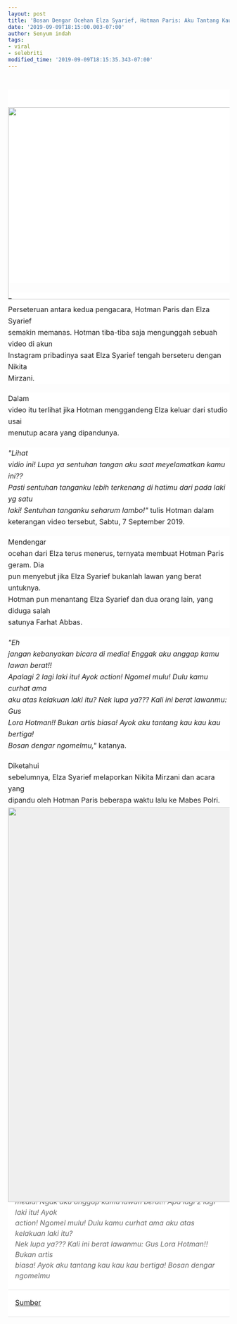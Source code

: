 ```yaml
---
layout: post
title: 'Bosan Dengar Ocehan Elza Syarief, Hotman Paris: Aku Tantang Kau'
date: '2019-09-09T18:15:00.003-07:00'
author: Senyum indah
tags:
- viral
- selebriti
modified_time: '2019-09-09T18:15:35.343-07:00'
---
```


<br /><div class="article-image-container" style="background-color: white; color: #222222; font-family: -apple-system, BlinkMacSystemFont, &quot;Helvetica Neue&quot;, &quot;PingFang SC&quot;, &quot;Microsoft YaHei&quot;, &quot;Source Han Sans SC&quot;, &quot;Noto Sans CJK SC&quot;, &quot;WenQuanYi Micro Hei&quot;, sans-serif; font-size: 16px; margin: 0px; padding: 0px; white-space: pre-wrap;"><figure style="margin: 0px 0px 20px; padding: 0px; text-align: center;">          <div class="media-outer-container" style="margin: 0px auto 20px; max-width: 100%; padding: 0px; width: 640px;">            <div class="media-container" style="margin: 0px; padding: 0px 0px 360px; position: relative;">              <img class="image" src="https://p0.sgpstatp.com/large/pgc-image-sg/RaGOM2X5jKylbO" style="display: block; height: 436.667px; left: 0px; margin: 0px auto; padding: 0px; position: absolute; top: 0px; user-select: none; width: 640px;" />            </div></div></figure></div><div style="background-color: white; color: #222222; font-family: -apple-system, BlinkMacSystemFont, &quot;Helvetica Neue&quot;, &quot;PingFang SC&quot;, &quot;Microsoft YaHei&quot;, &quot;Source Han Sans SC&quot;, &quot;Noto Sans CJK SC&quot;, &quot;WenQuanYi Micro Hei&quot;, sans-serif; font-size: 16px; line-height: 26px; margin-bottom: 20px; min-height: 26px; padding: 0px; white-space: pre-wrap;">– Perseteruan antara kedua pengacara, Hotman Paris dan Elza Syarief semakin memanas. Hotman tiba-tiba saja mengunggah sebuah video di akun Instagram pribadinya saat Elza&nbsp;Syarief tengah berseteru dengan Nikita Mirzani.</div><div style="background-color: white; color: #222222; font-family: -apple-system, BlinkMacSystemFont, &quot;Helvetica Neue&quot;, &quot;PingFang SC&quot;, &quot;Microsoft YaHei&quot;, &quot;Source Han Sans SC&quot;, &quot;Noto Sans CJK SC&quot;, &quot;WenQuanYi Micro Hei&quot;, sans-serif; font-size: 16px; line-height: 26px; margin-bottom: 20px; min-height: 26px; padding: 0px; white-space: pre-wrap;">Dalam video itu terlihat jika Hotman menggandeng Elza keluar dari studio usai menutup acara yang dipandunya. </div><div style="background-color: white; color: #222222; font-family: -apple-system, BlinkMacSystemFont, &quot;Helvetica Neue&quot;, &quot;PingFang SC&quot;, &quot;Microsoft YaHei&quot;, &quot;Source Han Sans SC&quot;, &quot;Noto Sans CJK SC&quot;, &quot;WenQuanYi Micro Hei&quot;, sans-serif; font-size: 16px; line-height: 26px; margin-bottom: 20px; min-height: 26px; padding: 0px; white-space: pre-wrap;"><em style="margin: 0px; padding: 0px;">"Lihat vidio ini! Lupa ya sentuhan tangan aku saat meyelamatkan kamu ini?? Pasti sentuhan tanganku lebih terkenang di hatimu dari pada laki yg satu laki! Sentuhan tanganku seharum lambo!"</em> tulis Hotman dalam keterangan video tersebut, Sabtu, 7 September 2019.   </div><div style="background-color: white; color: #222222; font-family: -apple-system, BlinkMacSystemFont, &quot;Helvetica Neue&quot;, &quot;PingFang SC&quot;, &quot;Microsoft YaHei&quot;, &quot;Source Han Sans SC&quot;, &quot;Noto Sans CJK SC&quot;, &quot;WenQuanYi Micro Hei&quot;, sans-serif; font-size: 16px; line-height: 26px; margin-bottom: 20px; min-height: 26px; padding: 0px; white-space: pre-wrap;">Mendengar ocehan dari Elza terus menerus, ternyata membuat Hotman Paris geram. Dia pun menyebut jika Elza Syarief bukanlah lawan yang berat untuknya. Hotman pun menantang Elza Syarief dan dua orang lain, yang diduga salah satunya Farhat Abbas.   </div><div style="background-color: white; color: #222222; font-family: -apple-system, BlinkMacSystemFont, &quot;Helvetica Neue&quot;, &quot;PingFang SC&quot;, &quot;Microsoft YaHei&quot;, &quot;Source Han Sans SC&quot;, &quot;Noto Sans CJK SC&quot;, &quot;WenQuanYi Micro Hei&quot;, sans-serif; font-size: 16px; line-height: 26px; margin-bottom: 20px; min-height: 26px; padding: 0px; white-space: pre-wrap;"><em style="margin: 0px; padding: 0px;">"Eh jangan kebanyakan bicara di media! Enggak aku anggap kamu lawan berat!! Apalagi 2 lagi laki itu! Ayok action! Ngomel mulu! Dulu kamu curhat ama aku atas kelakuan laki itu? Nek lupa ya??? Kali ini berat lawanmu: Gus Lora Hotman!! Bukan artis biasa! Ayok aku tantang kau kau kau bertiga! Bosan dengar ngomelmu," </em>katanya.     </div><div style="background-color: white; color: #222222; font-family: -apple-system, BlinkMacSystemFont, &quot;Helvetica Neue&quot;, &quot;PingFang SC&quot;, &quot;Microsoft YaHei&quot;, &quot;Source Han Sans SC&quot;, &quot;Noto Sans CJK SC&quot;, &quot;WenQuanYi Micro Hei&quot;, sans-serif; font-size: 16px; line-height: 26px; margin-bottom: 20px; min-height: 26px; padding: 0px; white-space: pre-wrap;">Diketahui sebelumnya, Elza Syarief melaporkan Nikita Mirzani dan acara yang dipandu oleh Hotman Paris beberapa waktu lalu ke Mabes Polri. Tidak hanya sampai situ, Elza Syarief pun terus melontarkan komentarnya mengenai apa yang terjadi saat itu di media sosialnya.</div><section class="sns-container" style="background-color: white; font-family: -apple-system, BlinkMacSystemFont, &quot;Helvetica Neue&quot;, &quot;PingFang SC&quot;, &quot;Microsoft YaHei&quot;, &quot;Source Han Sans SC&quot;, &quot;Noto Sans CJK SC&quot;, &quot;WenQuanYi Micro Hei&quot;, sans-serif; font-size: 0px; margin: 0px; padding: 0px; white-space: pre-wrap;"><div class="sns-info" style="-webkit-box-align: center; align-items: center; border-color: rgb(232, 232, 232); border-image: initial; border-style: solid; border-width: 1px 0px 0px; color: #666666; display: flex; margin: 0px; padding: 10px 16px;"><img class="sns-avatar" src="https://scontent-sin2-2.cdninstagram.com/vp/c3f0f4ce6d1a84d5095816fc95842d1a/5E0482BC/t51.2885-19/s150x150/22351711_123553495012221_5235783408356950016_n.jpg?_nc_ht=scontent-sin2-2.cdninstagram.com" style="border-radius: 50%; border: 1px solid rgb(232, 232, 232); flex-shrink: 0; height: 28px; margin: 0px; min-height: 0px; padding: 0px; user-select: none; width: 28px;" /><div class="sns-name" style="display: inline-block; flex-shrink: 1; font-size: 14px; font-weight: 700; height: 17px; line-height: 17px; margin: 0px 8px; overflow-wrap: break-word; overflow: hidden; padding: 0px; text-overflow: ellipsis; white-space: nowrap;">hotmanparisofficial</div><div class="sns-logo embed-instagram" style="background-image: url(&quot;data:image/png; background-size: cover; display: inline-block; flex-shrink: 0; height: 16px; margin: 0px 0px 0px auto; padding: 0px; width: 54px;"></div></div><div class="sns-illustration-container" style="color: #666666; margin: 0px; padding: 0px 0px 501.753px; position: relative;"><img class="sns-illustration" src="https://p0.ipstatp.com/large/pgc-image-sg/RbHCIIm2v8Cpeo" style="background-color: #efefef; bottom: 0px; display: block; margin: auto; padding: 0px; position: absolute; top: 0px; user-select: none; width: 895.99px;" /></div><div class="sns-content" style="border-color: rgb(232, 232, 232); border-image: initial; border-style: solid; border-width: 0px 0px 1px; color: #666666; font-size: 16px; font-style: italic; line-height: 1.5; margin: 0px; padding: 16px 16px 20px;">Lihat vidio ini! Lupa ya sentuhan tangan aku saat meyelamatksn kamu ini?? Pasti sentuhan tanganku lebih terkenang di hatimu dari pada laki yg satu laki! Sentuhan tanganku seharum lambo! Eh jangan kebanyakan bicara di media! Ngak aku anggap kamu lawan berat!! Apa lagi 2 lagi laki itu! Ayok action! Ngomel mulu! Dulu kamu curhat ama aku atas kelakuan laki itu? Nek lupa ya??? Kali ini berat lawanmu: Gus Lora Hotman!! Bukan artis biasa! Ayok aku tantang kau kau kau bertiga! Bosan dengar ngomelmu</div><div class="sns-content" style="border-color: rgb(232, 232, 232); border-image: initial; border-style: solid; border-width: 0px 0px 1px; font-size: 16px; line-height: 1.5; margin: 0px; padding: 16px 16px 20px;"><span style="color: #222222;"><a href="https://babe.topbuzz.com/a/6733845202764562946?app_id=1124&amp;c=wa&amp;gid=6733845202764562946&amp;impr_id=6734840888931502338&amp;language=id&amp;region=id&amp;user_id=6607209611425153025">Sumber</a></span></div></section>
